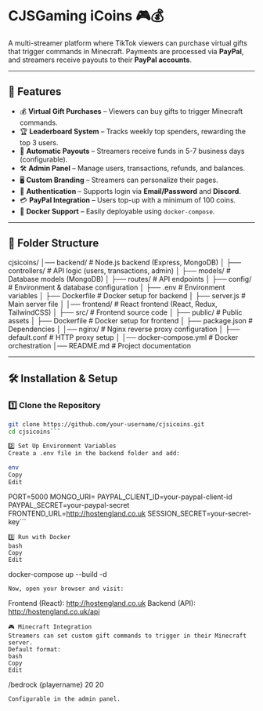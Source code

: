 # CJSGaming iCoins 🎮💰

A multi-streamer platform where TikTok viewers can purchase virtual gifts that trigger commands in Minecraft. Payments are processed via **PayPal**, and streamers receive payouts to their **PayPal accounts**.

---

## 🌟 Features
- 💰 **Virtual Gift Purchases** – Viewers can buy gifts to trigger Minecraft commands.
- 🏆 **Leaderboard System** – Tracks weekly top spenders, rewarding the top 3 users.
- 🔄 **Automatic Payouts** – Streamers receive funds in 5-7 business days (configurable).
- 🛠 **Admin Panel** – Manage users, transactions, refunds, and balances.
- 🖥 **Custom Branding** – Streamers can personalize their pages.
- 🔑 **Authentication** – Supports login via **Email/Password** and **Discord**.
- 💳 **PayPal Integration** – Users top-up with a minimum of 100 coins.
- 🚀 **Docker Support** – Easily deployable using `docker-compose`.

---

## 📂 Folder Structure
cjsicoins/ 
│── backend/ # Node.js backend (Express, MongoDB) 
│ ├── controllers/ # API logic (users, transactions, admin) 
│ ├── models/ # Database models (MongoDB) │ 
├── routes/ # API endpoints 
│ ├── config/ # Environment & database configuration 
│ ├── .env # Environment variables 
│ ├── Dockerfile # Docker setup for backend 
│ ├── server.js # Main server file 
│ │── frontend/ # React frontend (React, Redux, TailwindCSS) 
│ ├── src/ # Frontend source code 
│ ├── public/ # Public assets 
│ ├── Dockerfile # Docker setup for frontend 
│ ├── package.json # Dependencies 
│ │── nginx/ # Nginx reverse proxy configuration 
│ ├── default.conf # HTTP proxy setup 
│ │── docker-compose.yml # Docker orchestration 
│── README.md # Project documentation

---

## 🛠 Installation & Setup

### **1️⃣ Clone the Repository**
```bash
git clone https://github.com/your-username/cjsicoins.git
cd cjsicoins```

2️⃣ Set Up Environment Variables
Create a .env file in the backend folder and add:

env
Copy
Edit
```
PORT=5000
MONGO_URI=
PAYPAL_CLIENT_ID=your-paypal-client-id
PAYPAL_SECRET=your-paypal-secret
FRONTEND_URL=http://hostengland.co.uk
SESSION_SECRET=your-secret-key```
```
3️⃣ Run with Docker
bash
Copy
Edit
```
docker-compose up --build -d
```
Now, open your browser and visit:
```
Frontend (React): http://hostengland.co.uk
Backend (API): http://hostengland.co.uk/api
```
🎮 Minecraft Integration
Streamers can set custom gift commands to trigger in their Minecraft server.
Default format:
bash
Copy
Edit
```
/bedrock {playername} 20 20
```
Configurable in the admin panel.
